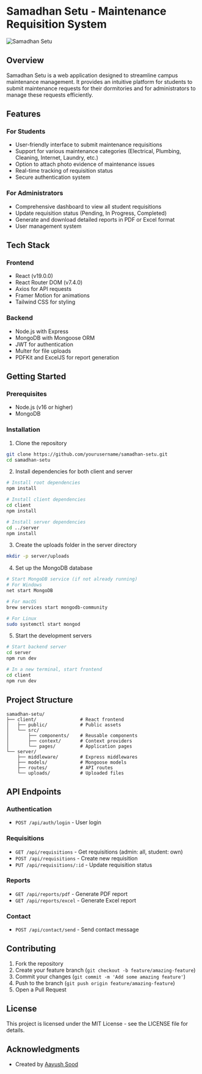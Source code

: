 # Samadhan Setu - Maintenance Requisition System

![Samadhan Setu](https://via.placeholder.com/1200x400?text=Samadhan+Setu)

## Overview

Samadhan Setu is a web application designed to streamline campus maintenance management. It provides an intuitive platform for students to submit maintenance requests for their dormitories and for administrators to manage these requests efficiently.

## Features

### For Students
- User-friendly interface to submit maintenance requisitions
- Support for various maintenance categories (Electrical, Plumbing, Cleaning, Internet, Laundry, etc.)
- Option to attach photo evidence of maintenance issues
- Real-time tracking of requisition status
- Secure authentication system

### For Administrators
- Comprehensive dashboard to view all student requisitions
- Update requisition status (Pending, In Progress, Completed)
- Generate and download detailed reports in PDF or Excel format
- User management system

## Tech Stack

### Frontend
- React (v19.0.0)
- React Router DOM (v7.4.0)
- Axios for API requests
- Framer Motion for animations
- Tailwind CSS for styling

### Backend
- Node.js with Express
- MongoDB with Mongoose ORM
- JWT for authentication
- Multer for file uploads
- PDFKit and ExcelJS for report generation

## Getting Started

### Prerequisites
- Node.js (v16 or higher)
- MongoDB

### Installation

1. Clone the repository
```bash
git clone https://github.com/yourusername/samadhan-setu.git
cd samadhan-setu
```

2. Install dependencies for both client and server
```bash
# Install root dependencies
npm install

# Install client dependencies
cd client
npm install

# Install server dependencies
cd ../server
npm install
```

3. Create the uploads folder in the server directory
```bash
mkdir -p server/uploads
```

4. Set up the MongoDB database
```bash
# Start MongoDB service (if not already running)
# For Windows
net start MongoDB

# For macOS
brew services start mongodb-community

# For Linux
sudo systemctl start mongod

```

5. Start the development servers
```bash
# Start backend server
cd server
npm run dev

# In a new terminal, start frontend
cd client
npm run dev
```


## Project Structure

```
samadhan-setu/
├── client/                # React frontend
│   ├── public/            # Public assets
│   └── src/
│       ├── components/    # Reusable components
│       ├── context/       # Context providers
│       └── pages/         # Application pages
└── server/
    ├── middleware/        # Express middlewares
    ├── models/            # Mongoose models
    ├── routes/            # API routes
    └── uploads/           # Uploaded files
```

## API Endpoints

### Authentication
- `POST /api/auth/login` - User login

### Requisitions
- `GET /api/requisitions` - Get requisitions (admin: all, student: own)
- `POST /api/requisitions` - Create new requisition
- `PUT /api/requisitions/:id` - Update requisition status

### Reports
- `GET /api/reports/pdf` - Generate PDF report
- `GET /api/reports/excel` - Generate Excel report

### Contact
- `POST /api/contact/send` - Send contact message

## Contributing

1. Fork the repository
2. Create your feature branch (`git checkout -b feature/amazing-feature`)
3. Commit your changes (`git commit -m 'Add some amazing feature'`)
4. Push to the branch (`git push origin feature/amazing-feature`)
5. Open a Pull Request

## License

This project is licensed under the MIT License - see the LICENSE file for details.

## Acknowledgments

- Created by [Aayush Sood](https://github.com/Aayush-Sood101)